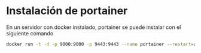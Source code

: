 # Instalación de portainer

En un servidor con docker instalado, portainer se puede instalar con el siguiente comando

```bash
docker run -t -d -p 9000:9000 -p 9443:9443 --name portainer --restart=always -v /var/run/docker.sock:/var/run/docker.sock d -v ~/docker/volumes/portainer:/data portainer/portainer-ce:latest
```